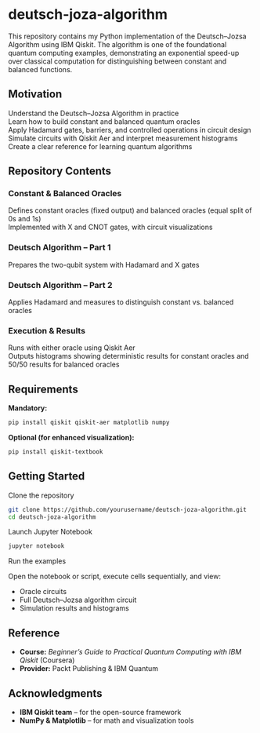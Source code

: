 # deutsch-joza-algorithm

This repository contains my Python implementation of the Deutsch–Jozsa Algorithm using IBM Qiskit. The algorithm is one of the foundational quantum computing examples, demonstrating an exponential speed-up over classical computation for distinguishing between constant and balanced functions.

## Motivation

Understand the Deutsch–Jozsa Algorithm in practice  
Learn how to build constant and balanced quantum oracles  
Apply Hadamard gates, barriers, and controlled operations in circuit design  
Simulate circuits with Qiskit Aer and interpret measurement histograms  
Create a clear reference for learning quantum algorithms  

## Repository Contents

### Constant & Balanced Oracles

Defines constant oracles (fixed output) and balanced oracles (equal split of 0s and 1s)  
Implemented with X and CNOT gates, with circuit visualizations  

### Deutsch Algorithm – Part 1

Prepares the two-qubit system with Hadamard and X gates  

### Deutsch Algorithm – Part 2

Applies Hadamard and measures to distinguish constant vs. balanced oracles  

### Execution & Results

Runs with either oracle using Qiskit Aer  
Outputs histograms showing deterministic results for constant oracles and 50/50 results for balanced oracles  

## Requirements

**Mandatory:**

```bash
pip install qiskit qiskit-aer matplotlib numpy
````

**Optional (for enhanced visualization):**

```bash
pip install qiskit-textbook
```

## Getting Started

Clone the repository

```bash
git clone https://github.com/yourusername/deutsch-joza-algorithm.git
cd deutsch-joza-algorithm
```

Launch Jupyter Notebook

```bash
jupyter notebook
```

Run the examples

Open the notebook or script, execute cells sequentially, and view:

* Oracle circuits
* Full Deutsch–Jozsa algorithm circuit
* Simulation results and histograms

## Reference

* **Course:** *Beginner’s Guide to Practical Quantum Computing with IBM Qiskit* (Coursera)
* **Provider:** Packt Publishing & IBM Quantum

## Acknowledgments

* **IBM Qiskit team** – for the open-source framework
* **NumPy & Matplotlib** – for math and visualization tools

```

